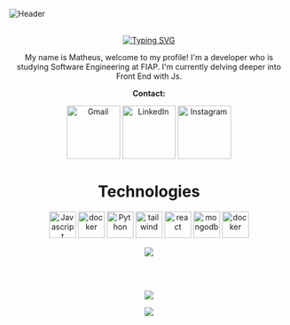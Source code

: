 <!-- Level 3: Add custom code -->

![Header](https://i.imgur.com/XClq6IE.png)
<br>
<br> 

<div align="center">

[![Typing SVG](https://readme-typing-svg.demolab.com?font=Fira+Code&weight=500&size=32&pause=1000&random=false&width=435&lines=Hello+my+name+is+Neli!;Welcome+to+my+perfil)](https://git.io/typing-svg)

</div>


<p align="center"> 
  My name is Matheus, welcome to my profile! I'm a developer who is studying Software Engineering at FIAP.
  I'm currently delving deeper into Front End with Js.

</p>

<p align="center">
  <strong>Contact:</strong>
</p>


<p align="center">
  <a class="redes" href="mailto:contatodoneli@gmail.com" title="Gmail">
<img src="https://img.icons8.com/?size=256&id=Cjuj2uISMdQ1&format=png" width="96px" alt="Gmail"/></a>
  <a class="redes" href="https://www.linkedin.com/in/matheus-montovaneli-4bbb04300/" title="LinkedIn">
  <img src="https://img.icons8.com/?size=256&id=108812&format=png" width="96px" alt="LinkedIn"/></a>
  <a class="redes" href="https://www.instagram.com/theuwsx/" title="Instagram">
  <img src="https://img.icons8.com/?size=256&id=TEYr8ETaIfBJ&format=png" width="96px" alt="Instagram"/></a>
</p>





<!-- [![activity graph](https://github-readme-activity-graph.vercel.app/graph?username=imneli&theme=github-dark-dimmed&custom_title=imneli%20Activity%20Graph&hide_border=true)](https://github.com/ashutosh00710/github-readme-activity-graph) -->

<h1 align="center"> <strong>Technologies</strong></h1>

<p align="center">
  <a href="#" title="JavaScript">
<img src="https://i.imgur.com/lbiRxUl.png" alt="Javascript" width="48px"/></a>

<a href="#" title="typescript">
  <img src="https://img.icons8.com/?size=100&id=nCj4PvnCO0tZ&format=png&color=000000" alt="docker" width="48px"/></a>
  
  <a href="#" title="Python">
  <img src="https://i.imgur.com/ItvUS0k.png" alt="Python" width="48px"/></a>
<a href="#" title="Tailwind">
  <img src="https://img.icons8.com/?size=100&id=4PiNHtUJVbLs&format=png&color=000000" alt="tailwind" width="48px"/></a>

  <a href="#" title="react">
  <img src="https://img.icons8.com/?size=100&id=NfbyHexzVEDk&format=png&color=000000" alt="react" width="48px"/></a>


  <a href="#" title="mongodb">
  <img src="https://static-00.iconduck.com/assets.00/mongodb-icon-2048x2048-cezvpn3f.png" alt="mongodb" width="48px"/></a>

  <a href="#" title="docker">
  <img src="https://cdn.icon-icons.com/icons2/2407/PNG/512/docker_icon_146192.png" alt="docker" width="48px"/></a>

</p>

<div align="center">

 ![](https://github-readme-stats.vercel.app/api/top-langs/?username=imneli&theme=dark&hide_border=false&include_all_commits=false&count_private=false&layout=compact)

 </div>

<br>
<br> 
<div align="center">
  
  ![](https://github-readme-streak-stats.herokuapp.com/?user=imneli&theme=tokyonight&hide_border=false)<br/>

 
  
</div>

<p align="center">
  <img src="https://capsule-render.vercel.app/api?type=waving&color=gradient&height=60&section=footer"/>
</p>


